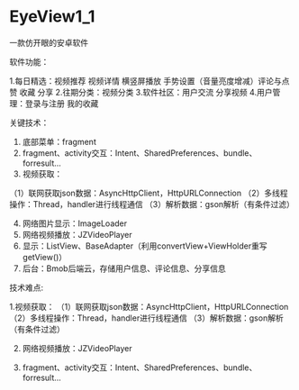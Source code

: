 # EyeView1_1
一款仿开眼的安卓软件

软件功能：

 1.每日精选：视频推荐 视频详情 横竖屏播放 手势设置（音量亮度增减）评论与点赞 收藏 分享
 2.往期分类：视频分类 
 3.软件社区：用户交流  分享视频
 4.用户管理：登录与注册 我的收藏 
 
关键技术：
 1. 底部菜单：fragment
 2. fragment、activity交互：Intent、SharedPreferences、bundle、forresult...
 3. 视频获取：
 
（1）联网获取json数据：AsyncHttpClient，HttpURLConnection
（2）多线程操作：Thread，handler进行线程通信
（3）解析数据：gson解析（有条件过滤）

 4. 网络图片显示：ImageLoader
 5. 网络视频播放：JZVideoPlayer
 6. 显示：ListView、BaseAdapter（利用convertView+ViewHolder重写getView()）
 7. 后台：Bmob后端云，存储用户信息、评论信息、分享信息
 
技术难点:

1.视频获取：
（1）联网获取json数据：AsyncHttpClient，HttpURLConnection
（2）多线程操作：Thread，handler进行线程通信
（3）解析数据：gson解析（有条件过滤）

2. 网络视频播放：JZVideoPlayer

3. fragment、activity交互：Intent、SharedPreferences、bundle、forresult...
